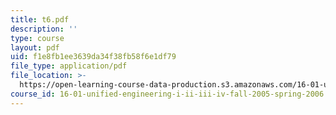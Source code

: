```yaml
---
title: t6.pdf
description: ''
type: course
layout: pdf
uid: f1e8fb1ee3639da34f38fb58f6e1df79
file_type: application/pdf
file_location: >-
  https://open-learning-course-data-production.s3.amazonaws.com/16-01-unified-engineering-i-ii-iii-iv-fall-2005-spring-2006/f1e8fb1ee3639da34f38fb58f6e1df79_t6.pdf
course_id: 16-01-unified-engineering-i-ii-iii-iv-fall-2005-spring-2006
---
```

